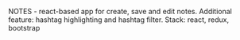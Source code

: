 NOTES - react-based app for create, save and edit notes. Additional feature: hashtag highlighting and hashtag filter. 
Stack: react, redux, bootstrap

